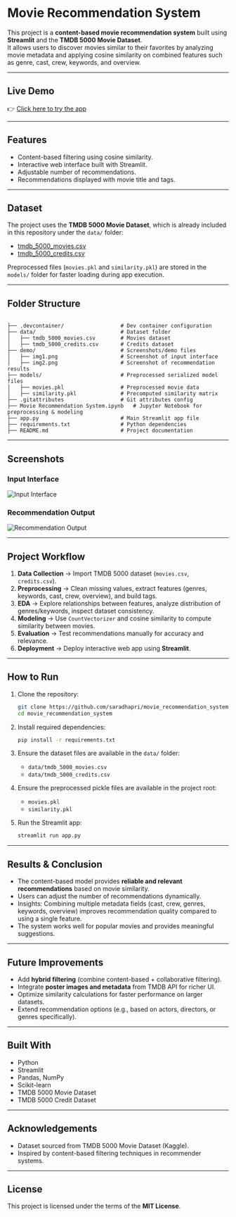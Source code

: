 # Movie Recommendation System

This project is a **content-based movie recommendation system** built using **Streamlit** and the **TMDB 5000 Movie Dataset**.  
It allows users to discover movies similar to their favorites by analyzing movie metadata and applying cosine similarity on combined features such as genre, cast, crew, keywords, and overview.

---

## Live Demo

👉 [Click here to try the app](https://movie-recommender-system7.streamlit.app/)

---

## Features
- Content-based filtering using cosine similarity.
- Interactive web interface built with Streamlit.
- Adjustable number of recommendations.
- Recommendations displayed with movie title and tags.

---

## Dataset

The project uses the **TMDB 5000 Movie Dataset**, which is already included in this repository under the `data/` folder:

- [tmdb_5000_movies.csv](data/tmdb_5000_movies.csv)  
- [tmdb_5000_credits.csv](data/tmdb_5000_credits.csv)  

Preprocessed files (`movies.pkl` and `similarity.pkl`) are stored in the `models/` folder for faster loading during app execution.

---

## Folder Structure

```

├── .devcontainer/                  # Dev container configuration
├── data/                           # Dataset folder
│   ├── tmdb_5000_movies.csv        # Movies dataset
│   ├── tmdb_5000_credits.csv       # Credits dataset
├── demo/                           # Screenshots/demo files
│   ├── img1.png                    # Screenshot of input interface
│   ├── img2.png                    # Screenshot of recommendation results
├── models/                         # Preprocessed serialized model files
│   ├── movies.pkl                  # Preprocessed movie data
│   ├── similarity.pkl              # Precomputed similarity matrix
├── .gitattributes                  # Git attributes config
├── Movie Recommendation System.ipynb   # Jupyter Notebook for preprocessing & modeling
├── app.py                          # Main Streamlit app file
├── requirements.txt                # Python dependencies
├── README.md                       # Project documentation

````

---

## Screenshots

### Input Interface
![Input Interface](demo/img1.png)

### Recommendation Output
![Recommendation Output](demo/img2.png)

---

## Project Workflow

1. **Data Collection** → Import TMDB 5000 dataset (`movies.csv`, `credits.csv`).  
2. **Preprocessing** → Clean missing values, extract features (genres, keywords, cast, crew, overview), and build tags.  
3. **EDA** → Explore relationships between features, analyze distribution of genres/keywords, inspect dataset consistency.  
4. **Modeling** → Use `CountVectorizer` and cosine similarity to compute similarity between movies.  
5. **Evaluation** → Test recommendations manually for accuracy and relevance.  
6. **Deployment** → Deploy interactive web app using **Streamlit**.

---

## How to Run

1. Clone the repository:
   ```bash
   git clone https://github.com/saradhapri/movie_recommendation_system.git
   cd movie_recommendation_system
   ````

2. Install required dependencies:

   ```bash
   pip install -r requirements.txt
   ```

3. Ensure the dataset files are available in the `data/` folder:

   * `data/tmdb_5000_movies.csv`
   * `data/tmdb_5000_credits.csv`

4. Ensure the preprocessed pickle files are available in the project root:

   * `movies.pkl`
   * `similarity.pkl`

5. Run the Streamlit app:

   ```bash
   streamlit run app.py
   ```

---

## Results & Conclusion

* The content-based model provides **reliable and relevant recommendations** based on movie similarity.
* Users can adjust the number of recommendations dynamically.
* Insights: Combining multiple metadata fields (cast, crew, genres, keywords, overview) improves recommendation quality compared to using a single feature.
* The system works well for popular movies and provides meaningful suggestions.

---

## Future Improvements

* Add **hybrid filtering** (combine content-based + collaborative filtering).
* Integrate **poster images and metadata** from TMDB API for richer UI.
* Optimize similarity calculations for faster performance on larger datasets.
* Extend recommendation options (e.g., based on actors, directors, or genres specifically).

---

## Built With

* Python
* Streamlit
* Pandas, NumPy
* Scikit-learn
* TMDB 5000 Movie Dataset
* TMDB 5000 Credit Dataset

---

## Acknowledgements

* Dataset sourced from TMDB 5000 Movie Dataset (Kaggle).
* Inspired by content-based filtering techniques in recommender systems.

---

## License

This project is licensed under the terms of the **MIT License**.



